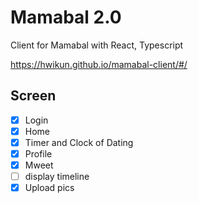 # Mamabal 2.0

Client for Mamabal with React, Typescript

https://hwikun.github.io/mamabal-client/#/

## Screen

- [x] Login
- [x] Home
- [x] Timer and Clock of Dating
- [x] Profile
- [x] Mweet
- [ ] display timeline
- [x] Upload pics
